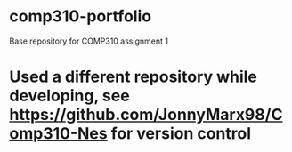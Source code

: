 # comp310-portfolio
Base repository for COMP310 assignment 1

# Used a different repository while developing, see https://github.com/JonnyMarx98/Comp310-Nes for version control

